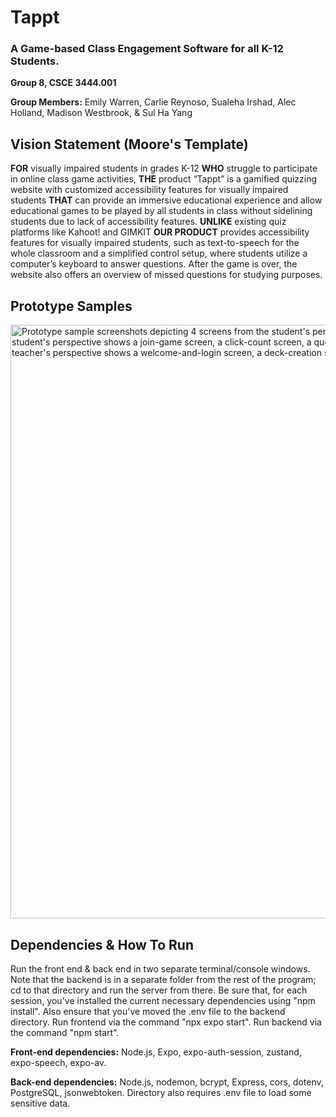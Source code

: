 # Tappt #
### A Game-based Class Engagement Software for all K-12 Students. ###

**Group 8, CSCE 3444.001**

**Group Members:** Emily Warren, Carlie Reynoso, Sualeha Irshad, Alec Holland, Madison Westbrook, & Sul Ha Yang


## Vision Statement (Moore's Template) ##
**FOR** visually impaired students in grades K-12 **WHO** struggle to participate in online class game activities, **THE** product “Tappt” is a gamified quizzing website with customized accessibility features for visually impaired students **THAT** can provide an immersive educational experience and allow educational games to be played by all students in class without sidelining students due to lack of accessibility features. **UNLIKE** existing quiz platforms like Kahoot! and GIMKIT **OUR PRODUCT** provides accessibility features for visually impaired students, such as text-to-speech for the whole classroom and a simplified control setup, where students utilize a computer’s keyboard to answer questions. After the game is over, the website also offers an overview of missed questions for studying purposes.

## Prototype Samples ##
<img width="950" alt="Prototype sample screenshots depicting 4 screens from the student's perspective and 4 screens from the teacher's perspective. The student's perspective shows a join-game screen, a click-count screen, a question-and-answer screen, and an end-game screen. The teacher's perspective shows a welcome-and-login screen, a deck-creation screen, a student-results screen, and a leaderboard screen." src="https://github.com/user-attachments/assets/f59c8866-15a7-4fa0-b1f1-4752a08b2d5c" />

## Dependencies & How To Run ##
Run the front end & back end in two separate terminal/console windows. Note that the backend is in a separate folder from the rest of the program; cd to that directory and run the server from there. Be sure that, for each session, you've installed the current necessary dependencies using "npm install". Also ensure that you've moved the .env file to the backend directory.
Run frontend via the command "npx expo start".
Run backend via the command "npm start".

**Front-end dependencies:** Node.js, Expo, expo-auth-session, zustand, expo-speech, expo-av.

**Back-end dependencies:** Node.js, nodemon, bcrypt, Express, cors, dotenv, PostgreSQL, jsonwebtoken. Directory also requires .env file to load some sensitive data.